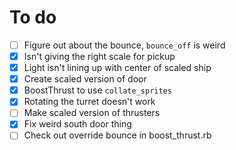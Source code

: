 # To do

- [ ] Figure out about the bounce, `bounce_off` is weird
- [x] Isn't giving the right scale for pickup
- [x] Light isn't lining up with center of scaled ship
- [x] Create scaled version of door
- [x] BoostThrust to use `collate_sprites`
- [x] Rotating the turret doesn't work
- [ ] Make scaled version of thrusters
- [x] Fix weird south door thing
- [ ] Check out override bounce in boost_thrust.rb
